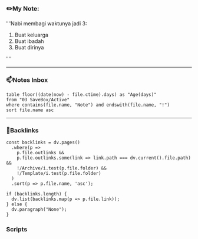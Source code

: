 ### ✏️My Note:
'
'Nabi membagi waktunya jadi 3:
1. Buat keluarga
2. Buat ibadah
3. Buat dirinya



'
'



___
### 📫Notes Inbox 
~~~dataview
table floor((date(now) - file.ctime).days) as "Age(days)"
from "03 SaveBox/Active"
where contains(file.name, "Note") and endswith(file.name, "!")
sort file.name asc
~~~


___
### 🔗Backlinks
~~~dataviewjs
const backlinks = dv.pages()
  .where(p =>
    p.file.outlinks &&
    p.file.outlinks.some(link => link.path === dv.current().file.path) &&
    !/Archive/i.test(p.file.folder) &&
    !/Template/i.test(p.file.folder)
  )
  .sort(p => p.file.name, 'asc');

if (backlinks.length) {
  dv.list(backlinks.map(p => p.file.link));
} else {
  dv.paragraph("None");
}
~~~


### Scripts
~~~js

~~~
